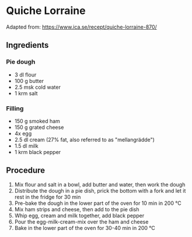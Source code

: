 # Quiche Lorraine
Adapted from: https://www.ica.se/recept/quiche-lorraine-870/
## Ingredients
### Pie dough
- 3 dl flour
- 100 g butter
- 2.5 msk cold water
- 1 krm salt
### Filling
- 150 g smoked ham
- 150 g grated cheese
- 4x egg
- 2.5 dl cream (27% fat, also referred to as "mellangrädde")
- 1.5 dl milk
- 1 krm black pepper
## Procedure
1. Mix flour and salt in a bowl, add butter and water, then work the dough
2. Distribute the dough in a pie dish, prick the bottom with a fork and let it rest in the fridge for 30 min
3. Pre-bake the dough in the lower part of the oven for 10 min in 200 °C
4. Mix ham strips and cheese, then add to the pie dish
5. Whip egg, cream and milk together, add black pepper
6. Pour the egg-milk-cream-mix over the ham and cheese
7. Bake in the lower part of the oven for 30-40 min in 200 °C
